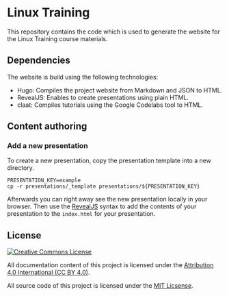 # Linux Training

This repository contains the code which is used to generate the website for the Linux Training course materials.

## Dependencies

The website is build using the following technologies:

- Hugo: Compiles the project website from Markdown and JSON to HTML.
- RevealJS: Enables to create presentations using plain HTML.
- claat: Compiles tutorials using the Google Codelabs tool to HTML.

## Content authoring

### Add a new presentation

To create a new presentation, copy the presentation template into a new directory.

```
PRESENTATION_KEY=example
cp -r presentations/_template presentations/${PRESENTATION_KEY}
```

Afterwards you can right away see the new presentation locally in your browser.
Then use the [RevealJS](https://revealjs.com) syntax to add the contents of your presentation to the `index.html` for your presentation.

## License

<a rel="license" href="http://creativecommons.org/licenses/by/4.0/"><img alt="Creative Commons License" style="border-width:0" src="https://i.creativecommons.org/l/by/4.0/88x31.png" /></a>

All documentation content of this project is licensed under the [Attribution 4.0 International (CC BY 4.0)](https://creativecommons.org/licenses/by/4.0/).

All source code of this project is licensed under the [MIT Licsense](https://tldrlegal.com/license/mit-license).
